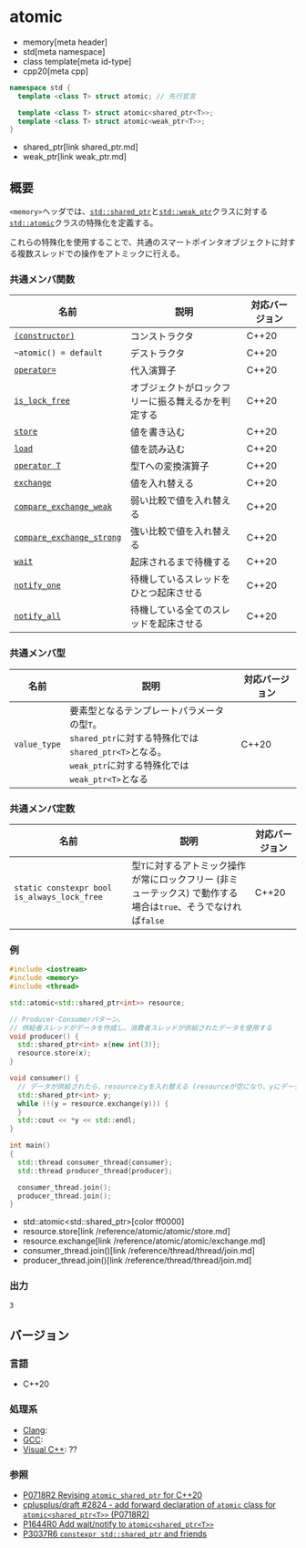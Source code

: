 # atomic
* memory[meta header]
* std[meta namespace]
* class template[meta id-type]
* cpp20[meta cpp]

```cpp
namespace std {
  template <class T> struct atomic; // 先行宣言

  template <class T> struct atomic<shared_ptr<T>>;
  template <class T> struct atomic<weak_ptr<T>>;
}
```
* shared_ptr[link shared_ptr.md]
* weak_ptr[link weak_ptr.md]

## 概要
`<memory>`ヘッダでは、[`std::shared_ptr`](shared_ptr.md)と[`std::weak_ptr`](weak_ptr.md)クラスに対する[`std::atomic`](/reference/atomic/atomic.md)クラスの特殊化を定義する。

これらの特殊化を使用することで、共通のスマートポインタオブジェクトに対する複数スレッドでの操作をアトミックに行える。


### 共通メンバ関数
| 名前 | 説明 | 対応バージョン |
|------|------|-----|
| [`(constructor)`](/reference/atomic/atomic/op_constructor.md) | コンストラクタ | C++20 |
| `~atomic() = default`                       | デストラクタ | C++20 |
| [`operator=`](/reference/atomic/atomic/op_assign.md)          | 代入演算子 | C++20 |
| [`is_lock_free`](/reference/atomic/atomic/is_lock_free.md)    | オブジェクトがロックフリーに振る舞えるかを判定する | C++20 |
| [`store`](/reference/atomic/atomic/store.md)                  | 値を書き込む | C++20 |
| [`load`](/reference/atomic/atomic/load.md)                    | 値を読み込む | C++20 |
| [`operator T`](/reference/atomic/atomic/op_t.md)              | 型Tへの変換演算子 | C++20 |
| [`exchange`](/reference/atomic/atomic/exchange.md)            | 値を入れ替える | C++20 |
| [`compare_exchange_weak`](/reference/atomic/atomic/compare_exchange_weak.md) | 弱い比較で値を入れ替える | C++20 |
| [`compare_exchange_strong`](/reference/atomic/atomic/compare_exchange_strong.md) | 強い比較で値を入れ替える | C++20 |
| [`wait`](/reference/atomic/atomic/wait.md) | 起床されるまで待機する | C++20 |
| [`notify_one`](/reference/atomic/atomic/notify_one.md) | 待機しているスレッドをひとつ起床させる | C++20 |
| [`notify_all`](/reference/atomic/atomic/notify_all.md) | 待機している全てのスレッドを起床させる | C++20 |


### 共通メンバ型
| 名前 | 説明 | 対応バージョン |
|------|------|----------------|
| `value_type` | 要素型となるテンプレートパラメータの型`T`。<br/> `shared_ptr`に対する特殊化では`shared_ptr<T>`となる。<br/> `weak_ptr`に対する特殊化では`weak_ptr<T>`となる | C++20 |


### 共通メンバ定数

| 名前 | 説明 | 対応バージョン |
|------|------|----------------|
| `static constexpr bool is_always_lock_free` | 型`T`に対するアトミック操作が常にロックフリー (非ミューテックス) で動作する場合は`true`、そうでなければ`false` | C++20 |


### 例
```cpp example
#include <iostream>
#include <memory>
#include <thread>

std::atomic<std::shared_ptr<int>> resource;

// Producer-Consumerパターン。
// 供給者スレッドがデータを作成し、消費者スレッドが供給されたデータを使用する
void producer() {
  std::shared_ptr<int> x{new int(3)};
  resource.store(x);
}

void consumer() {
  // データが供給されたら、resourceとyを入れ替える (resourceが空になり、yにデータが入る)。
  std::shared_ptr<int> y;
  while (!(y = resource.exchange(y))) {
  }
  std::cout << *y << std::endl;
}

int main()
{
  std::thread consumer_thread{consumer};
  std::thread producer_thread{producer};

  consumer_thread.join();
  producer_thread.join();
}
```
* std::atomic<std::shared_ptr<int>>[color ff0000]
* resource.store[link /reference/atomic/atomic/store.md]
* resource.exchange[link /reference/atomic/atomic/exchange.md]
* consumer_thread.join()[link /reference/thread/thread/join.md]
* producer_thread.join()[link /reference/thread/thread/join.md]

### 出力
```
3
```


## バージョン
### 言語
- C++20

### 処理系
- [Clang](/implementation.md#clang):
- [GCC](/implementation.md#gcc):
- [Visual C++](/implementation.md#visual_cpp): ??


### 参照
- [P0718R2 Revising `atomic_shared_ptr` for C++20](http://www.open-std.org/jtc1/sc22/wg21/docs/papers/2017/p0718r2.html)
- [cplusplus/draft #2824 - add forward declaration of `atomic` class for `atomic<shared_ptr<T>>` (P0718R2)](https://github.com/cplusplus/draft/pull/2824)
- [P1644R0 Add wait/notify to `atomic<shared_ptr<T>>`](http://www.open-std.org/jtc1/sc22/wg21/docs/papers/2019/p1644r0.html)
- [P3037R6 `constexpr std::shared_ptr` and friends](https://open-std.org/jtc1/sc22/wg21/docs/papers/2025/p3037r6.pdf)